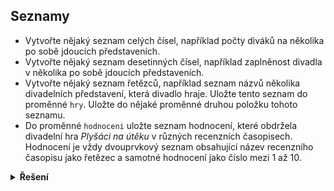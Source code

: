 ## Seznamy

- Vytvořte nějaký seznam celých čísel, například počty diváků na několika po sobě jdoucích představeních.
- Vytvořte nějaký seznam desetinných čísel, například zaplněnost divadla v několika po sobě jdoucích představeních.
- Vytvořte nějaký seznam řetězců, například seznam názvů několika divadelních představení, která divadlo hraje. Uložte
  tento seznam do proměnné `hry`. Uložte do nějaké proměnné druhou položku tohoto seznamu.
- Do proměnné `hodnoceni` uložte seznam hodnocení, které obdržela divadelní hra
  *Plyšáci na útěku* v různých recenzních časopisech. Hodnocení je vždy dvouprvkový seznam obsahující název recenzního
  časopisu jako řetězec a samotné hodnocení jako číslo mezi 1 až 10.

<details>
<summary><b>Řešení</b></summary>


```python
pocty_divaku = [120, 100, 95, 78, 100]

zaplnenost = [0.9, 0.8, 0.7, 0.65, 0.8, 0.85]

hry = ['Hra A', 'Hra B', 'Hra C', 'Hra D', 'Hra E', 'Hra F']
druha_hra = hry[1]

hodnoceni = [
    ['Casopis A', 5],
    ['Casopis B', 8],
    ['Casopis C', 7],
]
```

</details>
